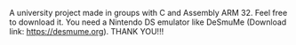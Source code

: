 A university project made in groups with C and Assembly ARM 32. Feel free to download it. 
You need a Nintendo DS emulator like DeSmuMe (Download link: https://desmume.org).
THANK YOU!!!
